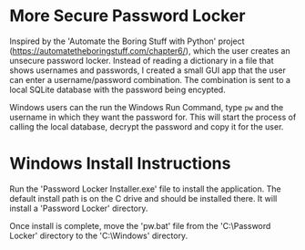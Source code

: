 # More Secure Password Locker
Inspired by the 'Automate the Boring Stuff with Python' project (https://automatetheboringstuff.com/chapter6/), which the user creates an unsecure password locker.
Instead of reading a dictionary in a file that shows usernames and passwords, I created a small GUI app that the user can enter a username/password combination.
The combination is sent to a local SQLite database with the password being encypted.

Windows users can the run the Windows Run Command, type `pw` and the username in which they want the password for.
This will start the process of calling the local database, decrypt the password and copy it for the user.


# Windows Install Instructions
Run the 'Password Locker Installer.exe' file to install the application. The default install path is on the C drive and should be installed there. It will install a 'Password Locker' directory.

Once install is complete, move the 'pw.bat' file from the 'C:\Password Locker' directory to the 'C:\Windows' directory.

